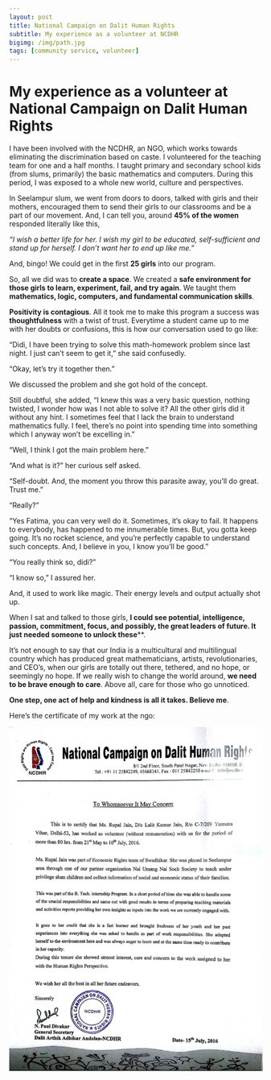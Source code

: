 ```yaml
---
layout: post
title: National Campaign on Dalit Human Rights
subtitle: My experience as a volunteer at NCDHR
bigimg: /img/path.jpg
tags: [community service, volunteer]
---
```


# My experience as a volunteer at National Campaign on Dalit Human Rights

I have been involved with the NCDHR, an NGO, which works towards eliminating the discrimination based on caste. I volunteered for the teaching team for one and a half months. I taught primary and secondary school kids (from slums, primarily) the basic mathematics and computers. During this period, I was exposed to a whole new world, culture and perspectives.

In Seelampur slum, we went from doors to doors, talked with girls and their mothers, encouraged them to send their girls to our classrooms and be a part of our movement. And, I can tell you, around **45% of the women** responded literally like this, 

_“I wish a better life for her. I wish my girl to be educated, self-sufficient and stand up for herself. I don’t want her to end up like me.”_

And, bingo! We could get in the first **25 girls** into our program.

So, all we did was to **create a space**. We created a **safe environment for those girls to learn, experiment, fail, and try again**. We taught them **mathematics, logic, computers, and fundamental communication skills**.

**Positivity is contagious**. All it took me to make this program a success was **thoughtfulness** with a twist of trust. Everytime a student came up to me with her doubts or confusions, this is how our conversation used to go like:
		
“Didi, I have been trying to solve this math-homework problem since last night. I just can’t seem to get it,” she said confusedly.

“Okay, let’s try it together then.”
	
We discussed the problem and she got hold of the concept.

Still doubtful, she added, “I knew this was a very basic question, nothing twisted, I wonder how was I not able to solve it? All the other girls did it without any hint. I sometimes feel that I lack the brain to understand mathematics fully. I feel, there’s no point into spending time into something which I anyway won’t be excelling in.”

“Well, I think I got the main problem here.”

“And what is it?” her curious self asked.

“Self-doubt. And, the moment you throw this parasite away, you’ll do great. Trust me.”

“Really?”
		
“Yes Fatima, you can very well do it. Sometimes, it’s okay to fail. It happens to everybody, has happened to me innumerable times. But, you gotta keep going. It’s no rocket science, and you’re perfectly capable to understand such concepts. And, I believe in you, I know you’ll be good.”

“You really think so, didi?”

“I know so,” I assured her.
	
And, it used to work like magic. Their energy levels and output actually shot up.

When I sat and talked to those girls, **I could see potential, intelligence, passion, commitment, focus, and possibly, the great leaders of future. It just needed someone to unlock these****.

It’s not enough to say that our India is a multicultural and multilingual country which has produced great mathematicians, artists, revolutionaries, and CEO’s, when our girls are totally out there, tethered, and no hope, or seemingly no hope. If we really wish to change the world around, **we need to be brave enough to care**. Above all, care for those who go unnoticed.

**One step, one act of help and kindness is all it takes. Believe me**.


Here’s the certificate of my work at the ngo:

![alt text](https://github.com/Rupal-IIITD/Rupal-IIITD.github.io/blob/master/_posts/CW_certificate.jpg)
